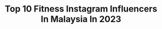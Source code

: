 ---
title: Top 10 Fitness Instagram Influencers In Malaysia In 2023
description: >-
  Find top fitness Instagram influencers in Malaysia in 2023. Most popular hashtags: #fitness #healthyfood #healthylifestyle.
platform: Instagram
hits: 44
text_top: Analyze the best Instagram accounts on inBeat.
text_bottom: Our platform has 44 Instagram influencers like this in Malaysia for you to connect with.
profiles:
  - username: "kirtanraj"
    fullname: >-
      Kirtanraj 💀
    bio: >-
      Creating Something ⚡️ @myproteinmy athlete // fitness & lifestyle // kindness TikTok : kirtanrajfitness Online coaching / YouTube / MyProtein 👇🏽
    location: "Malaysia"
    followers: 29648
    engagement: 921
    commentsToLikes: 0.012064
    id: ck6u83d2kp76j0j71cpuan8ab
    verified: false
    hashtags: "#tiktok, #km4l, #fitness, #fatloss"
  - username: "jeschuhan"
    fullname: >-
      Jes楚涵🍀
    bio: >-
      Slashie 斜杠族 👉lifestyle | fitness | beauty | fashion 👉@jes_room 👉电商 @mayandzymes core partner | Jes Team. Leader | 👉ACCA certified | Igcse tutor
    location: "Malaysia"
    followers: 26783
    engagement: 328
    commentsToLikes: 0.039495
    id: ckap2834axs9o0i78q5pv2mze
    verified: false
    hashtags: "#sp, #bepositive, #mco2021, #cnyootd2021"
  - username: "iswanismail88"
    fullname: >-
      𝐈𝐬𝐰𝐚𝐧 𝐈𝐬𝐦𝐚𝐢𝐥
    bio: >-
      Actor | Host | Fitness enthusiast Work: 0175393179 (Azzad) FC: @iswanforce_
    location: "Malaysia"
    followers: 134947
    engagement: 182
    commentsToLikes: 0.019506
    id: ck6uc34qpd8530j71yi8xga11
    verified: true
    hashtags: "#dbeyewear, #adidassg, #adidasicons, #oksyiok2"
  - username: "danielfongwc"
    fullname: >-
      Daniel Fong
    bio: >-
      Monash alumni 2016 📒 Singing 🎤 Acting 👨🏻 Fitness enthusiast 🦸‍♂️ NABBA-WFF Amateur Physique Top 6 2017 Email for collaborations Facebook page⬇️
    location: "Malaysia"
    followers: 49672
    engagement: 316
    commentsToLikes: 0.023739
    id: ck6ttezj3a94j0j714dlje3r3
    verified: false
    hashtags: "#forallskintones, #cetaphilbhr, #healthyradiance, #forallskintypes"
  - username: "angel.nggg"
    fullname: >-
      A N G E L 慧慧 🦄
    bio: >-
      Lifestyle | Beauty | Fitness | Food | Pet | Travel 🐶 @happy_little_pom 💋 TikTok : angel.ngggg 📩 Job enquiry > Dm | email angelngnkh@gmail.com
    location: "Malaysia"
    followers: 121271
    engagement: 312
    commentsToLikes: 0.004086
    id: ck8sy1ay6jdxc0j78i93iv46o
    verified: false
    hashtags: "#chor5, #chor3, #chor2, #chor1"
  - username: "firezze"
    fullname: >-
      Far East H
    bio: >-
      📧:faizabdulhak@hotmail.com Proud Malaysian🇲🇾 Living life with passion Travel | Lifestyle | Fashion | Fitness Managed by @alyfegroup
    location: "Malaysia"
    followers: 90195
    engagement: 151
    commentsToLikes: 0.008817
    id: ck5bwnf4em17u0i1189n4rm6z
    verified: false
    hashtags: "#danielwellington, #dwinmy, #myprotein, #dwmalaysia"
  - username: "may8572fit"
    fullname: >-
      May Liu
    bio: >-
      Taipei/ Food & Fitness/ NSCA-cpt 熱愛健身&料理的吃貨💖 Founder of @may_u_fit Healthy recipes #mayfitbowl YT🔍May Fit ✉️mayfit8572@gmail.com . 加入女力健身app⬇️
    location: "Malaysia"
    followers: 318312
    engagement: 269
    commentsToLikes: 0.022310
    id: ck5pzlzzo1mw90i113hejzlsc
    verified: false
    hashtags: "#athomeworkouts, #fitnessmeal, #fitnesslifestyle, #healthyeating"
  - username: "sweetannu"
    fullname: >-
      Anahita Irani ~ 𝕊𝕨𝕖𝕖𝕥𝕒𝕟𝕟𝕦🧿
    bio: >-
      Creating a life I love🦋💕 | Food | Lifestyle | Travel | Recipes | Fitness 📍Mumbai DM for events/promotion/review/collabs📩-anahitairani200@gmail.com
    location: "Malaysia"
    followers: 43592
    engagement: 84
    commentsToLikes: 0.312745
    id: ckaor4pkvlpwe0i78n25pkpe5
    verified: false
    hashtags: "#bloggersofinstagram, #healthyfood, #explorepage, #mumbai"
  - username: "__aaamie"
    fullname: >-
      AMIE 🇲🇾
    bio: >-
      Healthy food & fitness enthusiasts `He knows what is in every heart - Surah Mulk [67:13]’ 📩 DM for collab/review
    location: "Malaysia"
    followers: 24304
    engagement: 134
    commentsToLikes: 0.065752
    id: ck8t3rcrf47bh0j78q6rn8gk0
    verified: false
    hashtags: "#loveyourself, #positiveenergy, #organicfood, #healthy"
  - username: "gigobaby"
    fullname: >-
      琪琪 江
    bio: >-
      @gigoloveherbalife 💝健康減重小帳號 👙減重 ｜減脂 ｜飲食規劃🍽 💪增肌 ｜健身 ｜教練課🏋🏻‍♀️ 👓誠徵合夥股東、正職兼職教練 💎請私訊小盒子💌
    location: "Malaysia"
    followers: 212707
    engagement: 98
    commentsToLikes: 0.020947
    id: ck0w54jhy1v4d0i19dgg3i96n
    verified: false
    hashtags: "#fitness, #fitnessgirlstaiwan, #exercise, #gym"
---